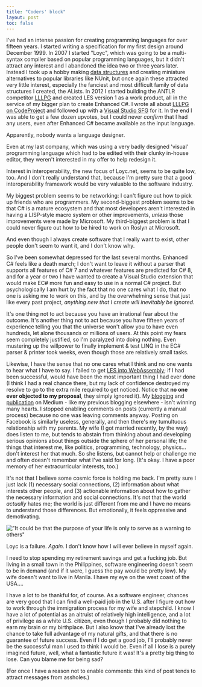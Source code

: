 ```yaml
---
title: "Coders' block"
layout: post
toc: false
---
```

I've had an intense passion for creating programming languages for over fifteen years. I started writing a specification for my first design around December 1999. In 2007 I started "Loyc", which was going to be a multi-syntax compiler based on popular programming languages, but it didn't attract any interest and I abandoned the idea two or three years later. Instead I took up a hobby making [data structures](http://core.loyc.net/collections/) and creating miniature alternatives to popular libraries like NUnit, but once again these attracted very little interest, especially the fanciest and most difficult family of data structures I created, the ALists. In 2012 I started building the ANTLR competitor [LLLPG](http://ecsharp.net/lllpg) and created LES version 1 as a work product, all in the service of my bigger plan to create Enhanced C#. I wrote all about [LLLPG on CodeProject](https://www.codeproject.com/Articles/664785/A-New-Parser-Generator-for-Csharp) and followed up with a [Visual Studio SFG](https://www.codeproject.com/Articles/686405/Writing-a-Single-File-Generator) for it. In the end I was able to get a few dozen upvotes, but I could never _confirm_ that I had any users, even after Enhanced C# became available as the input language.

Apparently, nobody wants a language designer.

Even at my last company, which was using a very badly designed 'visual' programming language which had to be edited with their clunky in-house editor, they weren't interested in my offer to help redesign it.

Interest in interoperability, the new focus of Loyc.net, seems to be quite low, too. And I don't really understand that, because I'm pretty sure that a good interoperability framework would be very valuable to the software industry.

My biggest problem seems to be networking: I can't figure out how to pick up friends who are programmers. My second-biggest problem seems to be that C# is a mature ecosystem and that most developers aren't interested in having a LISP-style macro system or other improvements, _unless_ those improvements were made by Microsoft. My third-biggest problem is that I could never figure out how to be hired to work on Roslyn at Microsoft.

And even though I always create software that I really want to exist, other people don't seem to want it, and I don't know why.

So I've been somewhat depressed for the last several months. Enhanced C# feels like a death march; I don't want to leave it without a parser that supports all features of C# 7 and whatever features are predicted for C# 8, and for a year or two I have wanted to create a Visual Studio extension that would make EC# more fun and easy to use in a normal C# project. But psychologically I am hurt by the fact that no one cares what I do, that no one is asking me to work on this, and by the overwhelming sense that just like every past project, _anything new that I create will inevitably be ignored_.

It's one thing not to act because you have an irrational fear about the outcome. It's another thing not to act because you have fifteen years of experience telling you that the universe won't allow you to have even hundreds, let alone thousands or millions of users. At this point my fears seem completely justified, so I'm paralyzed into doing nothing. Even mustering up the willpower to finally implement & test LINQ in the EC# parser & printer took weeks, even though those are relatively small tasks.

Likewise, I have the sense that no one cares what I think and no one wants to hear what I have to say. I failed to get [LES into WebAssembly](https://github.com/WebAssembly/design/issues/697); if I had been successful, would have been the most important thing I had ever done (I think I had a real chance there, but my lack of confidence destroyed my resolve to go to the extra mile required to get noticed. Notice that **no one ever objected to my proposal**, they simply ignored it). My [blogging](https://medium.com/@qwertie/) and [publication](https://medium.com/big-picture) on Medium - like my previous blogging elsewhere - isn't winning many hearts. I stopped enabling comments on posts (currently a manual process) because no one was leaving comments anyway. Posting on Facebook is similarly useless, generally, and then there's my tumultuous relationship with my parents. My wife (I got married recently, by the way) does listen to me, but tends to abstain from thinking about and developing serious opinions about things outside the sphere of her personal life; the things that interest me, like politics, programming, technology, physics... don't interest her that much. So she listens, but cannot help or challenge me and often doesn't remember what I've said for long. (It's okay. I have a poor memory of her extracurricular interests, too.)

It's not that I believe some cosmic force is holding me back. I'm pretty sure I just lack (1) necessary social connections, (2) information about what interests other people, and (3) actionable information about how to gather the necessary information and social connections. It's not that the world _actually_ hates me; the world is just different from me and I have no means to understand those differences. But emotionally, it feels oppressive and demotivating.

!["It could be that the purpose of your life is only to serve as a warning to others"](mistakes.jpg "But what does the warning say, and will anyone hear it?")

Loyc is a failure. _Again._ I don't know how I will ever believe in myself again.

I need to stop spending my retirement savings and get a fucking job. But living in a small town in the Philippines, software engineering doesn't seem to be in demand (and if it were, I guess the pay would be pretty low). My wife doesn't want to live in Manila. I have my eye on the west coast of the USA....

I have a lot to be thankful for, of course. As a software engineer, chances are very good that I can find a well-paid job in the U.S. after I figure out how to work through the immigration process for my wife and stepchild. I know I have a lot of potential as an altruist of relatively high intelligence, and a lot of privilege as a white U.S. citizen, even though I probably did nothing to earn my brain or my birthplace. But I also know that I've already lost the chance to take full advantage of my natural gifts, and that there is no guarantee of future success. Even if I do get a good job, I'll probably never be the successful man I used to think I would be. Even if all I lose is a purely imagined future, well, what a fantastic future it was! It's a pretty big thing to lose. Can you blame me for being sad?

(For once I have a reason not to enable comments: this kind of post tends to attract messages from assholes.)